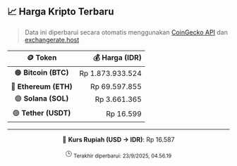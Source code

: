 

<!-- HARGA_KRIPTO -->
## 📈 Harga Kripto Terbaru

> Data ini diperbarui secara otomatis menggunakan [CoinGecko API](https://www.coingecko.com/) dan [exchangerate.host](https://exchangerate.host/)

<div align="center">

| 🪙 Token | 💰 Harga (IDR) |
|:------:|---------------:|
| 🟠 **Bitcoin (BTC)**   | Rp 1.873.933.524 |
| 🔵 **Ethereum (ETH)**  | Rp 69.597.855 |
| 🟣 **Solana (SOL)**    | Rp 3.661.365 |
| 🟢 **Tether (USDT)**   | Rp 16.599 |

---

💱 **Kurs Rupiah (USD → IDR)**: Rp 16.587

🕒 <sub>Terakhir diperbarui: 23/9/2025, 04.56.19</sub>

</div>
<!-- /HARGA_KRIPTO -->